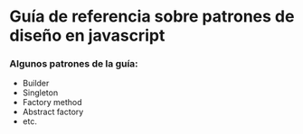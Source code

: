 # Guía de referencia sobre patrones de diseño en javascript

### Algunos patrones de la guía:
* Builder
* Singleton
* Factory method
* Abstract factory
* etc.